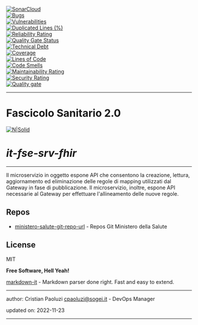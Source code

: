 [![SonarCloud](https://sonarcloud.io/images/project_badges/sonarcloud-black.svg)](https://sonarcloud.io/summary/new_code?id=it.finanze.sanita.fse2%3Asrv-fhir-ms)
<br/>
[![Bugs](https://sonarcloud.io/api/project_badges/measure?project=it.finanze.sanita.fse2%3Asrv-fhir-ms&metric=bugs)](https://sonarcloud.io/summary/new_code?id=it.finanze.sanita.fse2%3Asrv-fhir-ms)
<br/>
[![Vulnerabilities](https://sonarcloud.io/api/project_badges/measure?project=it.finanze.sanita.fse2%3Asrv-fhir-ms&metric=vulnerabilities)](https://sonarcloud.io/summary/new_code?id=it.finanze.sanita.fse2%3Asrv-fhir-ms)
<br/>
[![Duplicated Lines (%)](https://sonarcloud.io/api/project_badges/measure?project=it.finanze.sanita.fse2%3Asrv-fhir-ms&metric=duplicated_lines_density)](https://sonarcloud.io/summary/new_code?id=it.finanze.sanita.fse2%3Asrv-fhir-ms)
<br/>
[![Reliability Rating](https://sonarcloud.io/api/project_badges/measure?project=it.finanze.sanita.fse2%3Asrv-fhir-ms&metric=reliability_rating)](https://sonarcloud.io/summary/new_code?id=it.finanze.sanita.fse2%3Asrv-fhir-ms)
<br/>
[![Quality Gate Status](https://sonarcloud.io/api/project_badges/measure?project=it.finanze.sanita.fse2%3Asrv-fhir-ms&metric=alert_status)](https://sonarcloud.io/summary/new_code?id=it.finanze.sanita.fse2%3Asrv-fhir-ms)
<br/>
[![Technical Debt](https://sonarcloud.io/api/project_badges/measure?project=it.finanze.sanita.fse2%3Asrv-fhir-ms&metric=sqale_index)](https://sonarcloud.io/summary/new_code?id=it.finanze.sanita.fse2%3Asrv-fhir-ms)
<br/>
[![Coverage](https://sonarcloud.io/api/project_badges/measure?project=it.finanze.sanita.fse2%3Asrv-fhir-ms&metric=coverage)](https://sonarcloud.io/summary/new_code?id=it.finanze.sanita.fse2%3Asrv-fhir-ms)
<br/>
[![Lines of Code](https://sonarcloud.io/api/project_badges/measure?project=it.finanze.sanita.fse2%3Asrv-fhir-ms&metric=ncloc)](https://sonarcloud.io/summary/new_code?id=it.finanze.sanita.fse2%3Asrv-fhir-ms)
<br/>
[![Code Smells](https://sonarcloud.io/api/project_badges/measure?project=it.finanze.sanita.fse2%3Asrv-fhir-ms&metric=code_smells)](https://sonarcloud.io/summary/new_code?id=it.finanze.sanita.fse2%3Asrv-fhir-ms)
<br/>
[![Maintainability Rating](https://sonarcloud.io/api/project_badges/measure?project=it.finanze.sanita.fse2%3Asrv-fhir-ms&metric=sqale_rating)](https://sonarcloud.io/summary/new_code?id=it.finanze.sanita.fse2%3Asrv-fhir-ms)
<br/>
[![Security Rating](https://sonarcloud.io/api/project_badges/measure?project=it.finanze.sanita.fse2%3Asrv-fhir-ms&metric=security_rating)](https://sonarcloud.io/summary/new_code?id=it.finanze.sanita.fse2%3Asrv-fhir-ms)
<br/>
[![Quality gate](https://sonarcloud.io/api/project_badges/quality_gate?project=it.finanze.sanita.fse2%3Asrv-fhir-ms)](https://sonarcloud.io/summary/new_code?id=it.finanze.sanita.fse2%3Asrv-fhir-ms)
<br/>

---

# Fascicolo Sanitario 2.0
[![N|Solid](https://www.sogei.it/content/dam/sogei/loghi/Sogei_logo_304.svg)](https://www.sogei.it/it/sogei-homepage.html)

# _it-fse-srv-fhir_


---

Il microservizio in oggetto espone API che consentono la creazione, lettura, aggiornamento ed eliminazione delle regole di mapping utilizzati dal Gateway in fase di pubblicazione. Il microservizio, inoltre, espone API necessarie al Gateway per effettuare l'allineamento delle nuove regole.

## Repos
- [ministero-salute-git-repo-url] - Repos Git Ministero della Salute

## License

MIT

**Free Software, Hell Yeah!**

[markdown-it] - Markdown parser done right. Fast and easy to extend.

[//]: # (These are reference links used in the body of this note and get stripped out when the markdown processor does its job. There is no need to format nicely because it shouldn't be seen. Thanks SO - http://stackoverflow.com/questions/4823468/store-comments-in-markdown-syntax)
[markdown-it]: <https://github.com/markdown-it/markdown-it>
[ministero-salute-git-repo-url]: <https://github.com/ministero-salute/it-fse-srv-fhir.git>
[Spring Boot]: <https://spring.io/projects/spring-boot>
[Maven]: <https://maven.apache.org/>

---
author: Cristian Paoluzi <cpaoluzi@sogei.it> - DevOps Manager

updated on: 2022-11-23

---